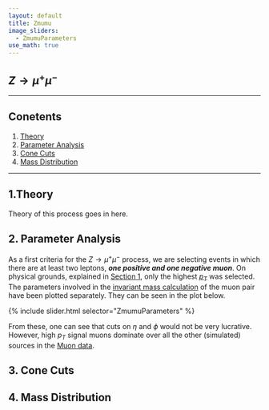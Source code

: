```yaml
---
layout: default
title: Zmumu
image_sliders:
  - ZmumuParameters
use_math: true
---
```


## $Z\rightarrow\mu^+\mu^-$
---
## Conetents

1. [Theory](#theory)
2. [Parameter Analysis](#parameter-analysis)
3. [Cone Cuts](#cone-cuts)
4. [Mass Distribution](#mass-distribution)

---

## 1.Theory
Theory of this process goes in here.

## 2. Parameter Analysis

As a first criteria for the $Z\rightarrow\mu^+\mu^-$ process, we are selecting events in which there are at least two leptons, **_one positive and one negative muon_**. On physical grounds, explained in [Section 1](#theory), only the highest [$p_T$](index.md#variable-names) was selected.
The parameters involved in the [invariant mass calculation](index.md#invariant-mass) of the muon pair have been plotted separately. They can be seen in the plot below.

{% include slider.html selector="ZmumuParameters" %}

From these, one can see that cuts on $\eta$ and $\phi$ would not be very lucrative. However, high $p_T$ signal muons dominate over all the other (simulated) sources in the [Muon data](index.md#data-sets-and-simulations).


## 3. Cone Cuts



## 4. Mass Distribution


